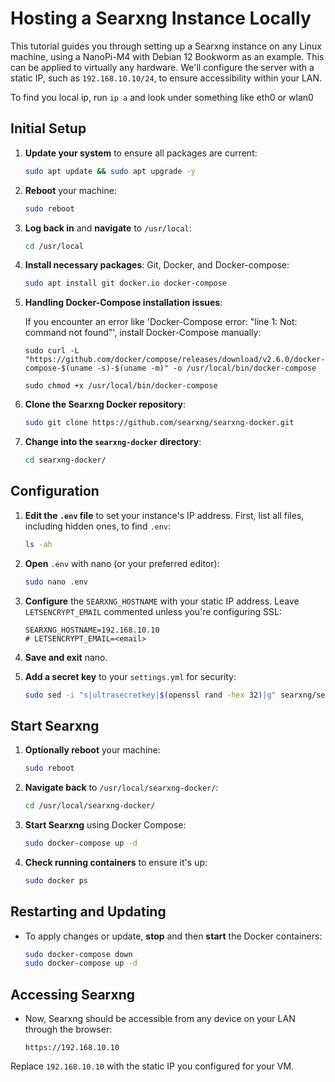 # Hosting a Searxng Instance Locally

This tutorial guides you through setting up a Searxng instance on any Linux machine, using a NanoPi-M4 with Debian 12 Bookworm as an example. This can be applied to virtually any hardware. We'll configure the server with a static IP, such as `192.168.10.10/24`, to ensure accessibility within your LAN.

To find you local ip, run `ip a` and look under something like eth0 or wlan0

## Initial Setup

1. **Update your system** to ensure all packages are current:

    ```bash
    sudo apt update && sudo apt upgrade -y
    ```

2. **Reboot** your machine:

    ```bash
    sudo reboot
    ```

3. **Log back in** and **navigate** to `/usr/local`:

    ```bash
    cd /usr/local
    ```

4. **Install necessary packages**: Git, Docker, and Docker-compose:

    ```bash
    sudo apt install git docker.io docker-compose
    ```

5. **Handling Docker-Compose installation issues**:

   If you encounter an error like 'Docker-Compose error: "line 1: Not: command not found"', install Docker-Compose manually:

    `sudo curl -L "https://github.com/docker/compose/releases/download/v2.6.0/docker-compose-$(uname -s)-$(uname -m)" -o /usr/local/bin/docker-compose`
    
    `sudo chmod +x /usr/local/bin/docker-compose`

6. **Clone the Searxng Docker repository**:

    ```bash
    sudo git clone https://github.com/searxng/searxng-docker.git
    ```

7. **Change into the `searxng-docker` directory**:

    ```bash
    cd searxng-docker/
    ```

## Configuration

1. **Edit the `.env` file** to set your instance's IP address. First, list all files, including hidden ones, to find `.env`:

    ```bash
    ls -ah
    ```

2. **Open** `.env` with nano (or your preferred editor):

    ```bash
    sudo nano .env
    ```

3. **Configure** the `SEARXNG_HOSTNAME` with your static IP address. Leave `LETSENCRYPT_EMAIL` commented unless you're configuring SSL:

    ```plaintext
    SEARXNG_HOSTNAME=192.168.10.10
    # LETSENCRYPT_EMAIL=<email>
    ```

4. **Save and exit** nano.

5. **Add a secret key** to your `settings.yml` for security:

    ```bash
    sudo sed -i "s|ultrasecretkey|$(openssl rand -hex 32)|g" searxng/settings.yml
    ```

## Start Searxng

1. **Optionally reboot** your machine:

    ```bash
    sudo reboot
    ```

2. **Navigate back** to `/usr/local/searxng-docker/`:

    ```bash
    cd /usr/local/searxng-docker/
    ```

3. **Start Searxng** using Docker Compose:

    ```bash
    sudo docker-compose up -d
    ```

4. **Check running containers** to ensure it's up:

    ```bash
    sudo docker ps
    ```

## Restarting and Updating

- To apply changes or update, **stop** and then **start** the Docker containers:

    ```bash
    sudo docker-compose down
    sudo docker-compose up -d
    ```

## Accessing Searxng

- Now, Searxng should be accessible from any device on your LAN through the browser:

    ```
    https://192.168.10.10
    ```

Replace `192.168.10.10` with the static IP you configured for your VM.
